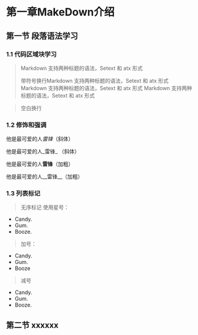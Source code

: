 
# 第一章MakeDown介绍
## 第一节 段落语法学习
### 1.1 代码区域块学习
> Markdown 支持两种标题的语法，Setext 和 atx 形式
>
> 带符号换行Markdown 支持两种标题的语法，Setext 和 atx 形式
> Markdown 支持两种标题的语法，Setext 和 atx 形式
> Markdown 支持两种标题的语法，Setext 和 atx 形式

> 空白换行

### 1.2 修饰和强调

他是最可爱的人*雷锋*（斜体）

他是最可爱的人_雷锋_ （斜体）

他是最可爱的人**雷锋**（加粗）

他是最可爱的人__雷锋__（加粗）

### 1.3 列表标记
> 无序标记
> 使用星号：

* Candy.
* Gum.
* Booze.

> 加号：

+ Candy.
+ Gum.
+ Booze

> 减号

- Candy.
- Gum.
- Booze.
 

## 第二节 xxxxxx
